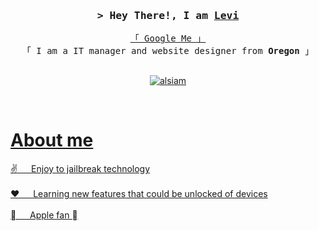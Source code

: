 




<!-- Intro  -->
<h3 align="center">
        <samp>&gt; Hey There!, I am
                <b><a target="_blank" href="https://doodledesigns.co">Levi</a></b>
        </samp>
</h3>


<p align="center"> 
  <samp>
    <a href="https://www.google.com/search?q=Al+Siam">「 Google Me 」</a>
    <br>
    「 I am a IT manager and website designer from <b>Oregon</b> 」
    <br>
    <br>
  </samp>
</p>

<p align="center">
 <a href="https://doodledesigns.co" target="blank">
  <img src="https://img.shields.io/badge/Website-DC143C?style=for-the-badge&logo=medium&logoColor=white" alt="alsiam" />
</p>
<br />

<!-- About Section -->
 # About me
 
<p>

  
 ✌️ &emsp; Enjoy to jailbreak technology <br/><br/>
 ❤️ &emsp; Learning new features that could be unlocked of devices<br/><br/>
  &emsp; Apple fan <br/><br/>
</p>


